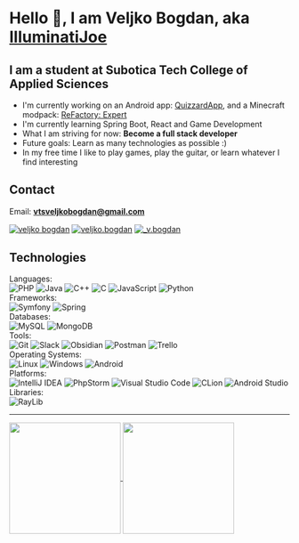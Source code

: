 <h1> Hello 👋, I am Veljko Bogdan, aka <a href="https://github.com/IlluminatiJoe0"> IlluminatiJoe </a> </h1>

<h2> I am a student at Subotica Tech College of Applied Sciences </h2>

<ul>
<li> I'm currently working on an Android app: <a href="https://github.com/VeljkoBogdan/QuizzardApp">QuizzardApp</a>, and a Minecraft modpack: <a href="https://github.com/VeljkoBogdan/ReFactory">ReFactory: Expert</a> </li>
<li> I'm currently learning Spring Boot, React and Game Development </li>
<li> What I am striving for now: <b> Become a full stack developer </b> </li>
<li> Future goals: Learn as many technologies as possible :) </li>
<li> In my free time I like to play games, play the guitar, or learn whatever I find interesting</li>
</ul>

<h2> Contact </h2>

Email: **vtsveljkobogdan@gmail.com**

<a href="https://linkedin.com/in/veljko-bogdan-2b4938295" target="blank">
<img align="center" src="https://img.shields.io/badge/linkedin-%230077B5.svg?style=for-the-badge&logo=linkedin&logoColor=white" alt="veljko bogdan"/></a>
<a href="https://fb.com/veljko.bogdan" target="blank">
<img align="center" src="https://img.shields.io/badge/Facebook-%231877F2.svg?style=for-the-badge&logo=Facebook&logoColor=white" alt="veljko.bogdan"/></a>
<a href="https://instagram.com/_v.bogdan" target="blank">
<img align="center" src="https://img.shields.io/badge/Instagram-%23E4405F.svg?style=for-the-badge&logo=Instagram&logoColor=white" alt="_v.bogdan"/></a>
<br>

<h2> Technologies </h2>

Languages: <br>
![PHP](https://img.shields.io/badge/php-%23777BB4.svg?style=for-the-badge&logo=php&logoColor=white)
![Java](https://img.shields.io/badge/java-%23ED8B00.svg?style=for-the-badge&logo=openjdk&logoColor=white)
![C++](https://img.shields.io/badge/c++-%2300599C.svg?style=for-the-badge&logo=c%2B%2B&logoColor=white)
![C](https://img.shields.io/badge/c-%2300599C.svg?style=for-the-badge&logo=c&logoColor=white)
![JavaScript](https://img.shields.io/badge/javascript-%23323330.svg?style=for-the-badge&logo=javascript&logoColor=%23F7DF1E)
![Python](https://img.shields.io/badge/python-3670A0?style=for-the-badge&logo=python&logoColor=ffdd54)
<br>
Frameworks: <br>
![Symfony](https://img.shields.io/badge/symfony-%23000000.svg?style=for-the-badge&logo=symfony&logoColor=white)
![Spring](https://img.shields.io/badge/spring-%236DB33F.svg?style=for-the-badge&logo=spring&logoColor=white)
<br>
Databases: <br>
![MySQL](https://img.shields.io/badge/mysql-4479A1.svg?style=for-the-badge&logo=mysql&logoColor=white)
![MongoDB](https://img.shields.io/badge/MongoDB-%234ea94b.svg?style=for-the-badge&logo=mongodb&logoColor=white)
<br>
Tools: <br>
![Git](https://img.shields.io/badge/git-%23F05033.svg?style=for-the-badge&logo=git&logoColor=white)
![Slack](https://img.shields.io/badge/Slack-4A154B?style=for-the-badge&logo=slack&logoColor=white)
![Obsidian](https://img.shields.io/badge/Obsidian-%23483699.svg?style=for-the-badge&logo=obsidian&logoColor=white)
![Postman](https://img.shields.io/badge/Postman-FF6C37?style=for-the-badge&logo=postman&logoColor=white)
![Trello](https://img.shields.io/badge/Trello-%23026AA7.svg?style=for-the-badge&logo=Trello&logoColor=white)
<br>
Operating Systems: <br>
![Linux](https://img.shields.io/badge/Linux-FCC624?style=for-the-badge&logo=linux&logoColor=black)
![Windows](https://img.shields.io/badge/Windows-0078D6?style=for-the-badge&logo=windows&logoColor=white)
![Android](https://img.shields.io/badge/Android-3DDC84?style=for-the-badge&logo=android&logoColor=white)
<br>
Platforms: <br>
![IntelliJ IDEA](https://img.shields.io/badge/IntelliJIDEA-000000.svg?style=for-the-badge&logo=intellij-idea&logoColor=white)
![PhpStorm](https://img.shields.io/badge/phpstorm-143?style=for-the-badge&logo=phpstorm&logoColor=black&color=black&labelColor=darkorchid)
![Visual Studio Code](https://img.shields.io/badge/Visual%20Studio%20Code-0078d7.svg?style=for-the-badge&logo=visual-studio-code&logoColor=white)
![CLion](https://img.shields.io/badge/CLion-black?style=for-the-badge&logo=clion&logoColor=white)
![Android Studio](https://img.shields.io/badge/android%20studio-346ac1?style=for-the-badge&logo=android%20studio&logoColor=white)
<br>
Libraries: <br>
![RayLib](https://img.shields.io/badge/RAYLIB-FFFFFF?style=for-the-badge&logo=raylib&logoColor=black)

<hr>
<a href="https://github.com/anuraghazra/github-readme-stats">
  <img height=200 align="center" src="https://github-readme-stats.vercel.app/api?username=veljkobogdan" />
</a>
<a href="https://github.com/anuraghazra/convoychat">
  <img height=200 align="center" src="https://github-readme-stats.vercel.app/api/top-langs?username=veljkobogdan&layout=compact&langs_count=8&card_width=320" />
</a>
